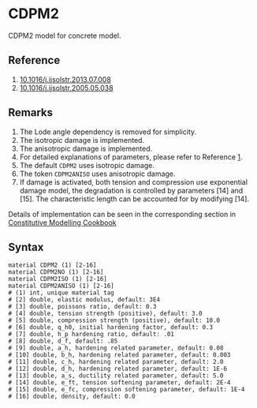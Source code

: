 # CDPM2

CDPM2 model for concrete model.

## Reference

1. [10.1016/j.ijsolstr.2013.07.008](https://doi.org/10.1016/j.ijsolstr.2013.07.008)
2. [10.1016/j.ijsolstr.2005.05.038](https://doi.org/10.1016/j.ijsolstr.2005.05.038)

## Remarks

1. The Lode angle dependency is removed for simplicity.
2. The isotropic damage is implemented.
3. The anisotropic damage is implemented.
4. For detailed explanations of parameters, please refer to
   Reference [1](https://doi.org/10.1016/j.ijsolstr.2013.07.008).
5. The default `CDPM2` uses isotropic damage.
6. The token `CDPM2ANISO` uses anisotropic damage.
7. If damage is activated, both tension and compression use exponential damage model, the degradation is controlled by
   parameters [14] and [15]. The characteristic length can be accounted for by modifying [14].

Details of implementation can be seen in the corresponding section
in [Constitutive Modelling Cookbook](https://github.com/TLCFEM/constitutive-modelling-cookbook/releases/download/latest/COOKBOOK.pdf)

## Syntax

```text
material CDPM2 (1) [2-16]
material CDPM2NO (1) [2-16]
material CDPM2ISO (1) [2-16]
material CDPM2ANISO (1) [2-16]
# (1) int, unique material tag
# [2] double, elastic modulus, default: 3E4
# [3] double, poissons ratio, default: 0.3
# [4] double, tension strength (positive), default: 3.0
# [5] double, compression strength (positive), default: 10.0
# [6] double, q_h0, initial hardening factor, default: 0.3
# [7] double, h_p hardening ratio, default: .01
# [8] double, d_f, default: .85
# [9] double, a_h, hardening related parameter, default: 0.08
# [10] double, b_h, hardening related parameter, default: 0.003
# [11] double, c_h, hardening related parameter, default: 2.0
# [12] double, d_h, hardening related parameter, default: 1E-6
# [13] double, a_s, ductility related parameter, default: 5.0
# [14] double, e_ft, tension softening parameter, default: 2E-4
# [15] double, e_fc, compression softening parameter, default: 1E-4
# [16] double, density, default: 0.0
```
